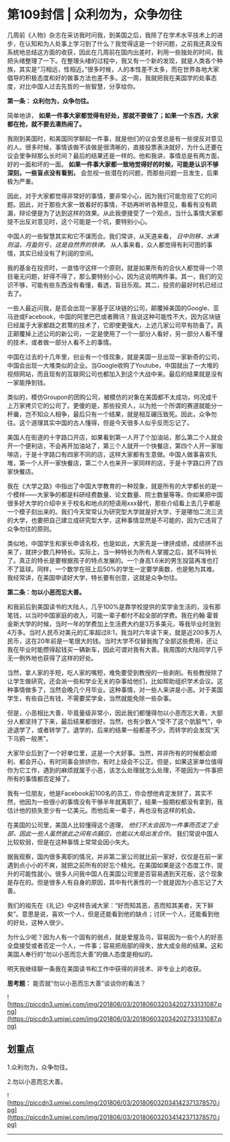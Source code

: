 # 第109封信 | 众利勿为，众争勿往

几周前《人物》杂志在采访我时问我，到美国之后，我除了在学术水平技术上的进步，在认知和为人处事上学习到了什么？我觉得这是一个好问题，之前我还真没有系统地总结这方面的收获，因此在几周前在国内出差时，利用一些独处的时间，我把头绪整理了一下。在整理头绪的过程中，我又有一个新的发现，就是人类各个种族，其实是“习相远，性相近。”很多时候，人的本性差不太多，而在世界各地大家倡导的积极态度和好的做事方法也差不多。这一周，我就把我在美国学的处事态度，对比中国人过去先哲的一些智慧，分享给你。

 **第一条： 众利勿为，众争勿往。**

简单地讲， **如果一件事大家都觉得有好处，那就不要做了；如果一个东西，大家都在抢，就不要去凑热闹了。**

我刚到美国时，和美国同学聊起一件事，就是他们的议会里总是有一些提反对意见的人。很多时候，事情该做不该做是很清晰的，直接投票表决就好，为什么还要在议会里争辩那么长时间？最后的结果还是一样的。他和我讲，事情总是有两方面，好的一面和坏的一面。 **如果一件事大家都一致地觉得好的时候，可能是认识不够深刻，一些盲点没有看到，** 会忽视一些潜在的问题，而那些问题一旦发生，后果极为严重。

因此，对于大家都觉得非常好的事情，要非常小心，因为我们可能忽视了它的问题。因此，对于那些大家一致看好的事情，不妨再听听各种意见，看看有没有疏漏，辩论便是为了达到这样的效果。从此我便接受了一个观点，当什么事情大家都提不出反对意见时，这个可能是一个坑，要特别小心。

中国人的一些智慧其实和它不谋而合。我们常讲，从天道来看， *日中则移，水满则溢，月盈则亏，这是自然界的铁律。* 从人事来看，众人都觉得有利可图的事情，其实已经没有了利润的空间。

我的基金在投资时，一直恪守这样一个原则，就是如果所有的合伙人都觉得一个项目毫无问题，好得不得了，那么要特别小心，因为这说明两件事。其一，我们的见识不够，可能有些东西没有看懂，看透，盲目乐观。其二，投资的最好时机已经过去了。

一些人最近问我，是否会出现一家基于区块链的公司，颠覆掉美国的Google、亚马逊或Facebook，中国的阿里巴巴或者腾讯？我说这种可能性不大，因为区块链已经属于大家都趋之若鹜的技术了，它即使更强大，上述几家公司早有防备了。真正颠覆掉上述公司的新公司，一定是使用了一个一部分人看好，另一部分人看不懂的技术，或者做一部分人看不上的事情。

中国在过去的十几年里，创业有一个怪现象，就是美国一旦出现一家新奇的公司，中国会出现一大堆类似的企业。当Google收购了Youtube，中国就出了一大堆的视频网站，而且现有的互联网公司也都加入到这个大战中来。最后的结果就是没有一家能挣到钱。

类似的，模仿Groupon的团购公司，被模仿的对象在美国都不太成功，何况成千上万家拷贝它的公司了。更傻的是，那些投资人，以为抢一个所谓的赛道就能分一杯羹，岂不知众人相争，最后只有一个结果，就是相互碾压致死。因此，众争勿往。这个道理其实中国的古人懂得，但是今天很多人似乎反而忘记了。

美国人在街道的十字路口开店，如果看到第一人开了个加油站，那么第二个人就会开一个便利店，不会再开加油站了，第三个人就开一个快餐店，第四个人开一家咖啡店，于是十字路口有四家不同的店，这样大家都有生意做。中国人做事喜欢扎堆，第一个人开一家快餐店，第二个人也来开一家同样的店，于是十字路口开了四家快餐店。

我在《大学之路》中指出了中国大学教育的一种现象，就是所有的大学都长的是一个模样——大家争的都是科研经费数量、论文数量、院士数量等等。你如果把中国很多好大学的介绍中关于校名和地点的短语用xxx替代，那些介绍看上去几乎都是一个模子刻出来的。我们今天常常认为研究型大学就是好大学，于是哪怕二流三流的大学，也要把自己建立成研究型大学，这种事情显然是不可能的，因为它违背了众争勿往的原则。

类似地，中国学生和家长申请名校，也是如此，大家先是一律拼成绩，成绩拼不出来了，就拼少数几种特长。实际上，当一种特长为所有人掌握之后，就不叫特长了。真正的特长是要根据孩子的特点发展的。一个身高1.6米的男生投篮再准也打不了篮球。同样，一个数学在班上后50%的学生一定要学奥数，也是勉为其难。我经常讲，在美国申请好大学，特长要有创意，这就是众争勿往。

 **第二条：勿以小恶而忘大善。**

和我前后到美国读书的大陆人，几乎100%是靠学校提供的奖学金生活的，没有那笔钱，以当时中国家庭的收入，可能一辈子都付不起全部的学费。我在约翰∙霍普金斯大学的时候，当时一年的学费加上生活费大约是3万多美元，等我毕业时涨到4万多。当时人民币对美元的汇率超过8:1，我当时六年读下来，就是近200多万人民币，这在20年前是一笔很大的钱。当时大学不仅替我掏了全部这些费用，还让我在毕业时能攒得起钱买一辆新车，因此可谓对我有大善。我周围的大陆同学几乎无一例外地也获得了这样的好处。

当然，拿人家的手短，吃人家的嘴短，难免要受到教授的一些剥削。有些教授除了让学生做研究，还会派一些和学业无关的杂事给他们，比如帮助组织学术会议。这种事情做多了，当然会晚几个月毕业。这种事情，对一些人来讲是小恶。对于美国学生，有些自己有钱，不需要奖学金，当然就能免除一些杂事。

但是，小恶相比大善，毕竟量级非常小，因此我们都懂得勿以小恶而忘大善，大部分人都坚持了下来，最后结果都很好。当然，也有少数人“受不了这个肮脏气”，中途退学了，或者转学了。退学的，后来的结果一般都差不少。而转学的会发现“天下乌鸦一般黑”。

大家毕业后到了一个好单位里，这是一个大好事。当然，并非所有的时候都会顺利、都会开心，有时同事会排挤你，有时上级会不公正。但是，如果这家单位值得你为它工作，遇到的麻烦就属于小恶，该怎么处理就怎么处理，不能因为一件事把所有的事情都否定掉了。

我有一位朋友，他是Facebook前100名的员工，你会想他肯定发财了，其实不然，他因为一些很小的事情没有干够半年就离职了，结果一股期权都没有拿到，我估计他的损失至少有一亿美元。而他后来一辈子，再也没有这样的机会。

在美国的公司里，美国人比较懂得这个道理， *他们不太会因为一件事而否定了全部，因此一些人虽然彼此之间有点膈应，也能以大局出发合作。* 我们常说中国人比较软弱，但是在这种事情上常常会因小失大。

据我观察，国内很多离职的情况，并非第二家公司就比前一家好，仅仅是在前一家遇到点小小的不爽，就把之前所有的好忘个精光。在美国如果是这个态度工作，提升的可能性就小。很多人问我中国人在美国公司里是否容易遇到天花板，这个现象是存在的。但是很多人有自身的原因，其中有代表性的一个就是因为小恶忘记了大善。

我们的祖先在《礼记》中这样告诫大家：“好而知其恶，恶而知其美者，天下鲜矣”。意思是说，喜欢一个人，但是还能看到他的缺点；讨厌一个人，还能看到他的好处，这种人很少。

为什么少呢？因为人有一个固有的弱点，就是爱屋及乌，容易因为一些个人的好恶全盘接受或者否定一个人，一件事；容易把局部的得失，放大成全局的结果。这和美国人奉行的“勿以小恶而忘大善”的做人态度是相似的。

明天我继续聊一条我在美国读书和工作中获得的非技术、非专业上的收获。

 **思考题：** 能否就“勿以小恶而忘大善”谈谈你的看法？

![https://piccdn3.umiwi.com/img/201806/03/201806032034202733131087.png](https://piccdn3.umiwi.com/img/201806/03/201806032034202733131087.png)

## 划重点

1.众利勿为，众争勿往。

2.勿以小恶而忘大善。

![https://piccdn3.umiwi.com/img/201806/03/201806032034142371378570.jpg](https://piccdn3.umiwi.com/img/201806/03/201806032034142371378570.jpg)

---
